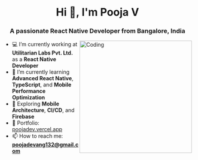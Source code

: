 <h1 align="center">Hi 👋, I'm Pooja V</h1>
<h3 align="center">A passionate React Native Developer from Bangalore, India</h3>

<img align="right" alt="Coding" width="300" src="https://media.giphy.com/media/qgQUggAC3Pfv687qPC/giphy.gif" />

- 💻 I’m currently working at **Utilitarian Labs Pvt. Ltd.** as a **React Native Developer**  
- 🌱 I’m currently learning **Advanced React Native**, **TypeScript**, and **Mobile Performance Optimization**
- 🧠 Exploring **Mobile Architecture**, **CI/CD**, and **Firebase**
- 💼 Portfolio: [poojadev.vercel.app](https://your-portfolio-link.com)
- 📫 How to reach me: **poojadevang132@gmail.com**
